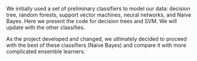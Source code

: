 We initially used a set of preliminary classifiers to model our data: decision tree, random forests, support vector machines, neural networks, and Naive Bayes. 
Here we present the code for decision trees and SVM. We will update with the other classifies.

As the project developed and changed, we utlimately decided to proceed with the best of these classifiers (Naive Bayes) and compare it with more complicated ensemble learners.
